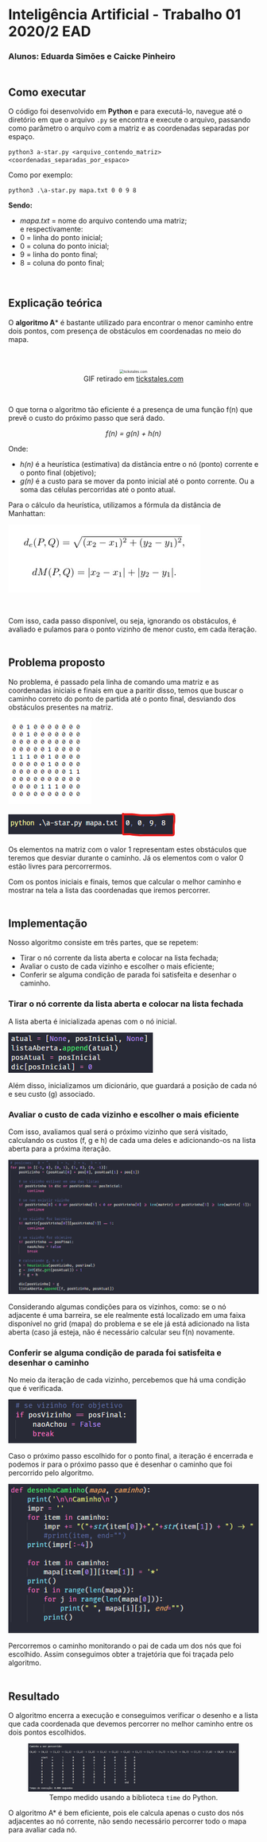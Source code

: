 # Inteligência Artificial - Trabalho 01 2020/2 EAD
### Alunos: Eduarda Simões e Caicke Pinheiro<BR><BR>

## Como executar
O código foi desenvolvido em **Python** e para executá-lo, navegue até o diretório em que o arquivo `.py` se encontra e execute o arquivo, passando como parâmetro o arquivo com a matriz e as coordenadas separadas por espaço.

```
python3 a-star.py <arquivo_contendo_matriz> <coordenadas_separadas_por_espaco>
```

Como por exemplo:

```
python3 .\a-star.py mapa.txt 0 0 9 8
```
**Sendo:**<br>

<ul>
    <li><i>mapa.txt</i> = nome do arquivo contendo uma matriz;</li>
    e respectivamente:
    <li>0 = linha do ponto inicial;</li>
    <li>0 = coluna do ponto inicial;</li>
    <li>9 = linha do ponto final;</li>
    <li>8 = coluna do ponto final;</li>
</ul>
<BR>

## Explicação teórica

O **algoritmo A*** é bastante utilizado para encontrar o menor caminho entre dois pontos, com presença de obstáculos em coordenadas no meio do mapa.

<br>

<figure style="text-align:center">
	<img src="https://images.squarespace-cdn.com/content/v1/55d17289e4b061baebe86844/1459018988512-4T0IKASL0N6MFR9WAMOQ/ke17ZwdGBToddI8pDm48kO3TOK92jGIWblMSoPU90_JZw-zPPgdn4jUwVcJE1ZvWEtT5uBSRWt4vQZAgTJucoTqqXjS3CfNDSuuf31e0tVG0w0rBsGZhTH4AYPBrEWk7vcIdJXHdD5IfPOdlJhWAUGQ6l2WM7tn7mqHTODzkmeM/image-asset.gif" alt="tickstales.com" style="zoom:50%;" />
    <figcaption>GIF retirado em <a href="tickstales.com">tickstales.com</a></figcaption>
</figure>

<br>

O  que torna o algoritmo tão eficiente é a presença de uma função f(n) que prevê o custo do próximo passo que será dado.  

<div style="text-align:center"><i>f(n) = g(n) + h(n)</i></div>

Onde:

<ul>
    <li><i>h(n)</i> é a heurística (estimativa) da distância entre o nó (ponto) corrente e o ponto final (objetivo);</li>
    <li><i>g(n)</i> é a custo para se mover da ponto inicial até o ponto corrente. Ou a soma das células percorridas até o ponto atual. </li>
</ul>
Para o cálculo da heurística, utilizamos a fórmula da distância de Manhattan:
<br>

![formula](images/formula.jpg)

<br>

Com isso, cada passo disponível, ou seja, ignorando os obstáculos, é avaliado e pulamos para o ponto vizinho de menor custo, em cada iteração.
<BR><BR>
## Problema proposto

No problema, é passado pela linha de comando uma matriz e as coordenadas iniciais e finais em que a paritir disso, temos que buscar o caminho correto do ponto de partida até o ponto final, desviando dos obstáculos presentes na matriz.

![Foto da matriz de entrada](images/foto-matriz.png)

![foto-pontos](images/foto-pontos.png)

Os elementos na matriz com o valor 1 representam estes obstáculos que teremos que desviar durante o caminho. Já os elementos com o valor 0 estão livres para percorrermos.

Com os pontos iniciais e finais, temos que calcular o melhor caminho e mostrar na tela a lista das coordenadas que iremos percorrer.
<BR><BR>
## Implementação

Nosso algoritmo consiste em três partes, que se repetem: 

 <ul>
     <li>Tirar o nó corrente da lista aberta e colocar na lista fechada;</li>
     <li>Avaliar o custo de cada vizinho e escolher o mais eficiente;</li>
     <li> Conferir se alguma condição de parada foi satisfeita e desenhar o caminho.</li>
 </ul>

### Tirar o nó corrente da lista aberta e colocar na lista fechada

A lista aberta é inicializada apenas com o nó inicial. 

![implementacao1](images/implementacao1.png)

Além disso, inicializamos um dicionário, que guardará a posição de cada nó e seu custo (g) associado.

### Avaliar o custo de cada vizinho e escolher o mais eficiente

Com isso, avaliamos qual será o próximo vizinho que será visitado, calculando os custos (f, g e h) de cada uma deles e adicionando-os na lista aberta para a próxima iteração.

![implementacao2](images/implementacao2.png)

Considerando algumas condições para os vizinhos, como: se o nó adjacente é uma barreira, se ele realmente está localizado em uma faixa disponível no grid (mapa) do problema e se ele já está adicionado na lista aberta (caso já esteja, não é necessário calcular seu f(n) novamente.

### Conferir se alguma condição de parada foi satisfeita e desenhar o caminho

No meio da iteração de cada vizinho, percebemos que há uma condição que é verificada.

![image-20210119211651226](images/implementacao3.png)

Caso o próximo passo escolhido for o ponto final, a iteração é encerrada e podemos ir para o próximo passo que é desenhar o caminho que foi percorrido pelo algoritmo.

![image-20210119211750734](images/implementacao4.png)

Percorremos o caminho monitorando o pai de cada um dos nós que foi escolhido. Assim conseguimos obter a trajetória que foi traçada pelo algoritmo.
<BR><BR>
## Resultado

O algoritmo encerra a execução e conseguimos verificar o desenho e a lista que cada coordenada que devemos percorrer no melhor caminho entre os dois pontos escolhidos.

<figure style="text-align: center">
    <img src="images/implementacao6.png" alt="implementacao5" style="zoom:100%;" />
    <figcaption>Tempo medido usando a biblioteca <code>time</code> do Python.</figcaption>
</figure>

O algoritmo A* é bem eficiente, pois ele calcula apenas o custo dos nós adjacentes ao nó corrente, não sendo necessário percorrer todo o mapa para avaliar cada nó.
